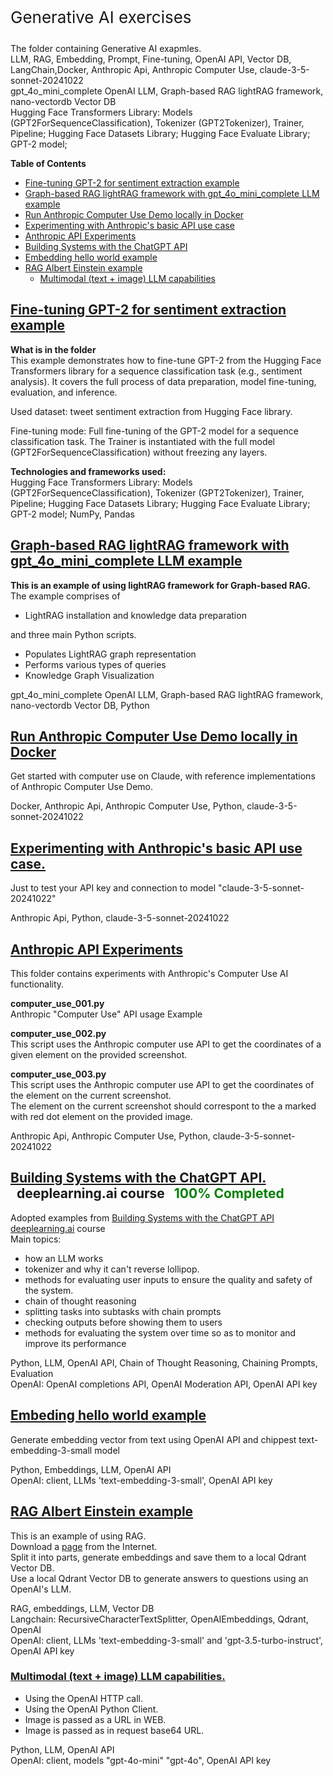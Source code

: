 <p style="font-size: 26px;"> Generative AI exercises </p>

The folder containing Generative AI exapmles.\
LLM, RAG, Embedding, Prompt, Fine-tuning, OpenAI API, Vector DB, LangChain,Docker, Anthropic Api, Anthropic Computer Use, claude-3-5-sonnet-20241022\
gpt_4o_mini_complete OpenAI LLM, Graph-based RAG lightRAG framework, nano-vectordb Vector DB\
Hugging Face Transformers Library: Models (GPT2ForSequenceClassification), Tokenizer (GPT2Tokenizer), Trainer, Pipeline; Hugging Face Datasets Library; Hugging Face Evaluate Library; GPT-2 model;


**Table of Contents**
- [Fine-tuning GPT-2 for sentiment extraction example](#fine-tuning-gpt-2-for-sentiment-extraction-example)
- [Graph-based RAG lightRAG framework with gpt_4o_mini_complete LLM example](#graph-based-rag-lightrag-framework-with-gpt_4o_mini_complete-llm-example)
- [Run Anthropic Computer Use Demo locally in Docker](#run-anthropic-computer-use-demo-locally-in-docker)
- [Experimenting with Anthropic's basic API use case](#experimenting-with-anthropics-basic-api-use-case)
- [Anthropic API Experiments](#anthropic-api-experiments)
- [Building Systems with the ChatGPT API](#building-systems-with-the-chatgpt-api)
- [Embedding hello world example](#embedding-hello-world-example)
- [RAG Albert Einstein example](#rag-albert-einstein-example)
  - [Multimodal (text + image) LLM capabilities](#multimodal-text--image-llm-capabilities)


## [Fine-tuning GPT-2 for sentiment extraction  example](fine_tuning_huggingface_gpt2/README.md)
**What is in the folder**\
This example demonstrates how to fine-tune GPT-2 from the Hugging Face Transformers library for a sequence classification task (e.g., sentiment analysis). It covers the full process of data preparation, model fine-tuning, evaluation, and inference.

Used dataset:  tweet sentiment extraction from Hugging Face library.

Fine-tuning mode: Full fine-tuning of the GPT-2 model for a sequence classification task. The Trainer is instantiated with the full model (GPT2ForSequenceClassification) without freezing any layers.

**Technologies and frameworks used:**\
Hugging Face Transformers Library: Models (GPT2ForSequenceClassification), Tokenizer (GPT2Tokenizer), Trainer, Pipeline; Hugging Face Datasets Library; Hugging Face Evaluate Library; GPT-2 model;  NumPy, Pandas



## [Graph-based RAG lightRAG framework with gpt_4o_mini_complete LLM example](lightRAG_chatGPT/README.md)
**This is an example of using lightRAG framework for Graph-based RAG.**\
The example comprises of 
- LightRAG installation and knowledge data preparation 

and three main Python scripts.
- Populates LightRAG graph representation 
- Performs various types of queries 
- Knowledge Graph Visualization

gpt_4o_mini_complete OpenAI LLM, Graph-based RAG lightRAG framework, nano-vectordb Vector DB, Python


## [Run Anthropic Computer Use Demo locally in Docker](anthropic_computer_use_docker/README.md)
Get started with computer use on Claude, with reference implementations of Anthropic Computer Use Demo.

Docker, Anthropic Api, Anthropic Computer Use, Python, claude-3-5-sonnet-20241022

## [Experimenting with Anthropic's basic API use case.](anthropic_API_hello_world/README.md)
Just to test your API key and connection to model "claude-3-5-sonnet-20241022"

Anthropic Api,  Python, claude-3-5-sonnet-20241022


## [Anthropic API Experiments](anthropic_computer_use_api/README.md)
This folder contains experiments with Anthropic's Computer Use AI functionality.

**computer_use_001.py**\
Anthropic "Computer Use" API usage Example

**computer_use_002.py**\
This script uses the Anthropic computer use API to get the coordinates of a given element on the provided screenshot.

**computer_use_003.py**\
This script uses the Anthropic computer use API to get the coordinates of the element on the current screenshot.\
The element on the current screenshot should correspont to the a marked with red dot element on the provided image.


Anthropic Api, Anthropic Computer Use, Python, claude-3-5-sonnet-20241022

## [Building Systems with the ChatGPT API.](deeplearning_01/README.md) &nbsp;&nbsp;deeplearning.ai course &nbsp;&nbsp;<span style="color: green;">100% Completed</span>
Adopted examples from [Building Systems with the ChatGPT API](https://learn.deeplearning.ai/courses/chatgpt-building-system/) 
[deeplearning.ai](https://learn.deeplearning.ai) course\
Main topics:
- how an LLM works
- tokenizer and why it can't reverse lollipop.
- methods for evaluating user inputs to ensure the quality and safety of the system.
- chain of thought reasoning 
- splitting tasks into subtasks with chain prompts
- checking outputs before showing them to users
- methods for evaluating the system over time so as to monitor and improve its performance

Python, LLM, OpenAI API, Chain of Thought Reasoning, Chaining Prompts, Evaluation\
OpenAI: OpenAI completions API, OpenAI Moderation API,  OpenAI API key

## [Embeding hello world example](embeding_hello_world/README.md)

Generate embedding vector from text using OpenAI API and chippest text-embedding-3-small model

Python, Embeddings, LLM, OpenAI API\
OpenAI: client, LLMs 'text-embedding-3-small', OpenAI API key


## [RAG Albert Einstein example](rag_albert_einstein/README.md)

This is an example of using RAG.\
Download a [page](https://www.biography.com/scientists/albert-einstein) from the Internet.\
Split it into parts, generate embeddings and save them to a local Qdrant Vector DB.\
Use a local Qdrant Vector DB to generate answers to questions using an OpenAI's LLM.

RAG, embeddings, LLM, Vector DB\
Langchain: RecursiveCharacterTextSplitter, OpenAIEmbeddings, Qdrant, OpenAI\
OpenAI: client, LLMs 'text-embedding-3-small' and 'gpt-3.5-turbo-instruct', OpenAI API key

### [Multimodal \(text + image\) LLM capabilities.](text_and_image/README.md)

- Using the OpenAI HTTP call.
- Using the OpenAI Python Client. 
- Image is passed as a URL in WEB.
- Image is passed as in request base64 URL.

Python, LLM, OpenAI API\
OpenAI: client, models  "gpt-4o-mini" "gpt-4o", OpenAI API key
